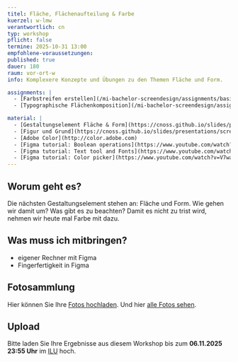 ```yaml
---
titel: Fläche, Flächenaufteilung & Farbe
kuerzel: w-lmw
verantwortlich: cn
typ: workshop
pflicht: false
termine: 2025-10-31 13:00
empfohlene-voraussetzungen:
published: true
dauer: 180
raum: vor-ort-w
info: Komplexere Konzepte und Übungen zu den Themen Fläche und Form.

assignments: |
  - [Farbstreifen erstellen](/mi-bachelor-screendesign/assignments/basics-farbklima/)
  - [Typographische Flächenkomposition](/mi-bachelor-screendesign/assignments/basics-typo-shapes/)

material: |
  - [Gestaltungselement Fläche & Form](https://cnoss.github.io/slides/presentations/screendesign/flaeche-und-form/)
  - [Figur und Grund](https://cnoss.github.io/slides/presentations/screendesign/figur-und-grund/)
  - [Adobe Color](http://color.adobe.com)
  - [Figma tutorial: Boolean operations](https://www.youtube.com/watch?v=kH14-N_c5go)
  - [Figma tutorial: Text tool and Fonts](https://www.youtube.com/watch?v=5i-ebNTjad8)
  - [Figma tutorial: Color picker](https://www.youtube.com/watch?v=V7waqacFYZs)
---
```


## Worum geht es?

Die nächsten Gestaltungselement stehen an: Fläche und Form. Wie gehen wir damit um? Was gibt es zu beachten? Damit es nicht zu trist wird, nehmen wir heute mal Farbe mit dazu.

## Was muss ich mitbringen?
- eigener Rechner mit Figma
- Fingerfertigkeit in Figma


## Fotosammlung
Hier können Sie Ihre [Fotos hochladen](https://th-koeln.sciebo.de/s/bVNKhk77ek5VCCB). Und hier [alle Fotos sehen](https://th-koeln.sciebo.de/s/0ylgGBsLsf9qr5R).

## Upload

Bitte laden Sie Ihre Ergebnisse aus diesem Workshop bis zum **06.11.2025 23:55 Uhr** im [ILU](https://ilu.th-koeln.de/ilias.php?baseClass=ilexercisehandlergui&cmdNode=cw:nq&cmdClass=ilObjExerciseGUI&cmd=showOverview&ref_id=679319&mode=ongoing&from_overview=1) hoch.
